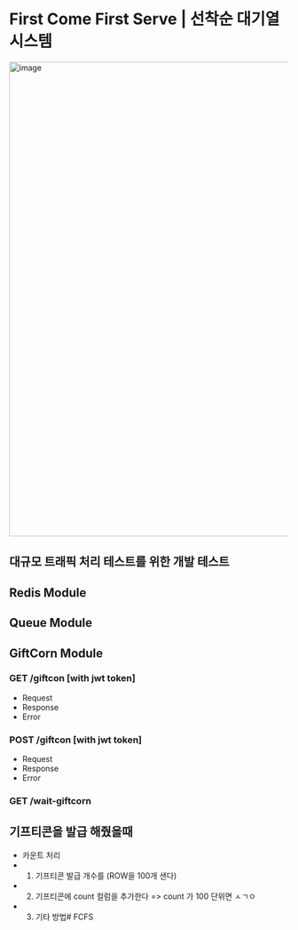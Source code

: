 # First Come First Serve | 선착순 대기열 시스템

<img width="854" alt="image" src="https://github.com/user-attachments/assets/fdf400ae-a64b-40d6-903c-dc1df3946a31">


## 대규모 트래픽 처리 테스트를 위한 개발 테스트

## Redis Module

## Queue Module

## GiftCorn Module

### GET /giftcon [with jwt token]
- Request
- Response
- Error

### POST /giftcon [with jwt token]
- Request
- Response
- Error

### GET /wait-giftcorn



## 기프티콘을 발급 해줬을때
- 카운트 처리
- 1. 기프티콘 발급 개수를 (ROW을 100개 샌다)
- 2. 기프티콘에 count 컬럼을 추가한다 => count 가 100 단위면 ㅅㄱㅇ
- 3. 기타 방법# FCFS
